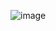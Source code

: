 ![image](https://user-images.githubusercontent.com/76105799/183304704-d355d34b-5fdf-40bd-98ed-4cae92a3e94a.png)
